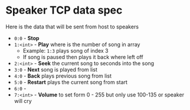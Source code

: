 # Speaker TCP data spec

Here is the data that will be sent from host to speakers

- `0:0` - **Stop**
- `1:<int>` - **Play** *<int>* where *<int>* is the number of song in array
	- Example: `1:3` plays song of index 3
	- If song is paused then plays it back where left off
- `2:<int>` - **Seek** the current song to *<int>* seconds into the song
- `3:0` - **Next** song is played from list
- `4:0` - **Back** plays previous song from list
- `5:0` - **Restart** plays the current song from start
- `6:0` - 
- `7:<int>` - **Volume** to set form 0 - 255 but only use 100-135 or speaker will cry *<int>*
 